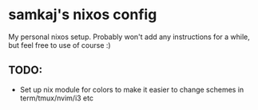 # samkaj's nixos config

My personal nixos setup. Probably won't add any instructions for a while, but
feel free to use of course :)

## TODO:

- Set up nix module for colors to make it easier to change schemes in
  term/tmux/nvim/i3 etc

